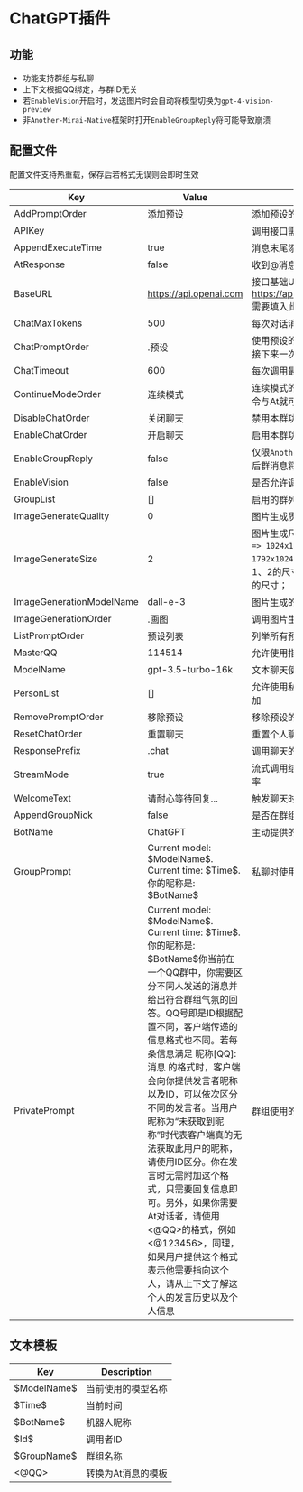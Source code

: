 # ChatGPT插件

## 功能
- 功能支持群组与私聊
- 上下文根据QQ绑定，与群ID无关
- 若`EnableVision`开启时，发送图片时会自动将模型切换为`gpt-4-vision-preview`
- 非`Another-Mirai-Native`框架时打开`EnableGroupReply`将可能导致崩溃

## 配置文件
配置文件支持热重载，保存后若格式无误则会即时生效

| Key                        | Value | Description                              |
|----------------------------|-------|------------------------------------------|
| AddPromptOrder             | 添加预设 | 添加预设的指令 |
| APIKey                     |       | 调用接口需要的Key |
| AppendExecuteTime          | true | 消息末尾添加执行时间 |
| AtResponse                 | false | 收到@消息时触发回复 |
| BaseURL                    | https://api.openai.com | 接口基础Url，例如：https://api.openai.com/v1/chat/completions 需要填入此处的为https://api.openai.com |
| ChatMaxTokens              | 500 | 每次对话消费的最大Token数 |
| ChatPromptOrder            | .预设 | 使用预设的指令，触发后，使用指令的用户在接下来一次对话将会使用预设 |
| ChatTimeout                | 600 | 每次调用最大的超时时长 单位s |
| ContinueModeOrder          | 连续模式 | 连续模式的指令，使用指令的用户无需触发指令与At就可以触发聊天功能 |
| DisableChatOrder           | 关闭聊天 | 禁用本群功能的指令，仅限`MasterQQ`用户调用 |
| EnableChatOrder            | 开启聊天 | 启用本群功能的指令，仅限`MasterQQ`用户调用 |
| EnableGroupReply           | false | 仅限`Another-Mirai-Native`兼容框架，启用之后群消息将会使用回复 |
| EnableVision               | false | 是否允许调用`gpt-4-vision-preview`模型 |
| GroupList                  | [] | 启用的群列表 |
| ImageGenerateQuality       | 0 | 图片生成质量：`1 => HD` `0 => Standard` |
| ImageGenerateSize          | 2 | 图片生成尺寸：`0 => 256x256` `1 => 512x512` `2 => 1024x1024` `3 => 1024x1792` `4 => 1792x1024` 注意：`dall-e-2`模型只可使用0、1、2的尺寸；`dall-e-3`模型只可使用2、3、4的尺寸； |
| ImageGenerationModelName   | dall-e-3 | 图片生成的模型 |
| ImageGenerationOrder       | .画图 | 调用图片生成的指令 |
| ListPromptOrder            | 预设列表 | 列举所有预设的指令 |
| MasterQQ                   | 114514 | 允许使用指令开启、关闭群组功能的QQ |
| ModelName                  | gpt-3.5-turbo-16k | 文本聊天使用的模型 |
| PersonList                 | [] | 允许使用私聊触发聊天的QQ列表，需要手动添加 |
| RemovePromptOrder          | 移除预设 | 移除预设的指令 |
| ResetChatOrder             | 重置聊天 | 重置个人聊天上下文指令 |
| ResponsePrefix             | .chat | 调用聊天的前缀之类 |
| StreamMode                 | true | 流式调用结果，启用后可提降低调用失败的概率 |
| WelcomeText                | 请耐心等待回复... | 触发聊天时发送的文本 |
| AppendGroupNick            | false | 是否在群组对话时附加对话者的昵称与QQ |
| BotName                    | ChatGPT | 主动提供的机器人昵称 |
| GroupPrompt                | Current model: \$ModelName\$. Current time: \$Time\$.你的昵称是: \$BotName\$ | 私聊时使用的Prompt |
| PrivatePrompt              | Current model: \$ModelName\$. Current time: \$Time\$.你的昵称是: \$BotName\$你当前在一个QQ群中，你需要区分不同人发送的消息并给出符合群组气氛的回答。QQ号即是ID根据配置不同，客户端传递的信息格式也不同。若每条信息满足 昵称[QQ]: 消息 的格式时，客户端会向你提供发言者昵称以及ID，可以依次区分不同的发言者。当用户昵称为“未获取到昵称”时代表客户端真的无法获取此用户的昵称，请使用ID区分。你在发言时无需附加这个格式，只需要回复信息即可。另外，如果你需要At对话者，请使用<@QQ>的格式，例如<@123456>，同理，如果用户提供这个格式表示他需要指向这个人，请从上下文了解这个人的发言历史以及个人信息 | 群组使用的Prompt |

## 文本模板
| Key                        | Description                              |
|----------------------------|------------------------------------------|
|\$ModelName$|当前使用的模型名称|
|\$Time$|当前时间|
|\$BotName$|机器人昵称|
|\$Id$|调用者ID|
|\$GroupName$|群组名称|
|<@QQ>|转换为At消息的模板|